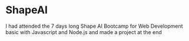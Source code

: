 # ShapeAI
I had attended the 7 days long Shape AI Bootcamp for Web Development basic with Javascript and Node.js and made a project at the end
